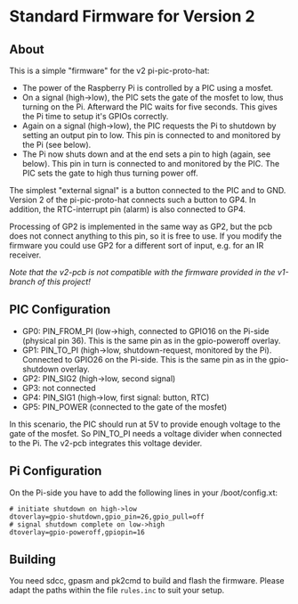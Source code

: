 Standard Firmware for Version 2
===============================

About
-----

This is a simple "firmware" for the v2 pi-pic-proto-hat:

  - The power of the Raspberry Pi is controlled by a PIC using a mosfet.
  - On a signal (high->low), the PIC sets the gate of the mosfet
    to low, thus turning on the Pi. Afterward the PIC waits for
    five seconds. This gives the Pi time to setup it's GPIOs correctly.
  - Again on a signal (high->low), the PIC requests the Pi to shutdown by
    setting an output pin to low. This pin is connected to and monitored
    by the Pi (see below).
  - The Pi now shuts down and at the end sets a pin to high (again, see below).
    This pin in turn is connected to and monitored by the PIC. The PIC
    sets the gate to high thus turning power off.

The simplest "external signal" is a button connected to the PIC and to GND.
Version 2 of the pi-pic-proto-hat connects such a button to GP4. In addition,
the RTC-interrupt pin (alarm) is also connected to GP4.

Processing of GP2 is implemented in the same way as GP2, but the pcb does
not connect anything to this pin, so it is free to use. If you modify the
firmware you could use GP2 for a different sort of input, e.g. for an
IR receiver.

*Note that the v2-pcb is not compatible with the firmware provided in the
v1-branch of this project!*


PIC Configuration
-----------------

  - GP0: PIN_FROM_PI (low->high, connected to GPIO16 on the Pi-side (physical
    pin 36). This is the same pin as in the gpio-poweroff overlay.
  - GP1: PIN_TO_PI (high->low, shutdown-request, monitored by the Pi).
    Connected to GPIO26 on the Pi-side. This is the same pin as in the 
    gpio-shutdown overlay.
  - GP2: PIN_SIG2 (high->low, second signal)
  - GP3: not connected
  - GP4: PIN_SIG1 (high->low, first signal: button, RTC)
  - GP5: PIN_POWER (connected to the gate of the mosfet)

In this scenario, the PIC should run at 5V to provide enough voltage to
the gate of the mosfet. So PIN_TO_PI needs a voltage divider when
connected to the Pi. The v2-pcb integrates this voltage devider.


Pi Configuration
----------------

On the Pi-side you have to add the following lines in your
/boot/config.xt:

    # initiate shutdown on high->low
    dtoverlay=gpio-shutdown,gpio_pin=26,gpio_pull=off
    # signal shutdown complete on low->high
    dtoverlay=gpio-poweroff,gpiopin=16


Building
--------

You need sdcc, gpasm and pk2cmd to build and flash the firmware. Please
adapt the paths within the file `rules.inc` to suit your setup.
